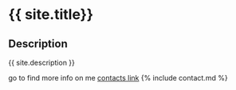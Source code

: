 # {{ site.title}}


## Description
{{ site.description }}

go to find more info on me [contacts link](contact.md)
{% include contact.md %}
